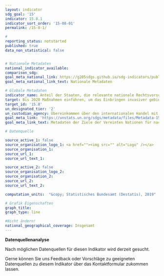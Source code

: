 ```yaml
---
layout: indicator
sdg_goal: '15'
indicator: 15.8.1
indicator_sort_order: '15-08-01'
permalink: /15-8-1/

#
reporting_status: notstarted
published: true
data_non_statistical: false


# Nationale Metadaten
national_indicator_available:
comparison_sdg:
goal_meta_national_link: https://g205sdgs.github.io/sdg-indicators/public/MetaDe/15.8.1.pdf
goal_meta_national_link_text: Nationale Metadaten

# Globale Metadaten
indicator_name: Anteil der Staaten, die relevante nationale Rechtsvorschriften verabschiedet haben und Maßnahmen zur Vermeidung oder Bekämpfung von invasiven, gebietsfremden Arten angemessen finanzieren
target: Bis 2020 Maßnahmen einführen, um das Einbringen invasiver gebietsfremder Arten zu verhindern, ihre Auswirkungen auf die Land- und Wasserökosysteme deutlich zu reduzieren und die prioritären Arten zu kontrollieren oder zu beseitigen
target_id: '15.8'
un_designated_tier: '2'
un_custodian_agency: Übereinkommen über den internationalen Handel mit gefährdeten Arten freilebender Tiere und Pflanzen (CITES)
goal_meta_link: 'https://unstats.un.org/sdgs/metadata/files/Metadata-15-08-01.pdf'
goal_meta_link_text: Metadaten der Ziele der Vereinten Nationen für nachhaltige Entwicklung

# Datenquelle

source_active_1: false
source_organisation_logo_1: <a href=""><img src="" alt="Logo" /></a>
source_organisation_1:
source_url_1:
source_url_text_1:

source_active_2: false
source_organisation_logo_2:
source_organisation_2:
source_url_2:
source_url_text_2:

computation_units:  "&copy; Statistisches Bundesamt (Destatis), 2019"

# Grafik Eigenschaften
graph_title:
graph_type: line

#Nicht ändern!
national_geographical_coverage: Insgesamt
---
```

**Datenquellenanalyse**

Nach möglichen Datenquellen für diesen Indikator wird derzeit gesucht.

Gerne können Sie uns Feedback oder Vorschläge zu geeigneten Datenquellen zu diesem Indikator über das Kontaktformular zukommen lassen.
